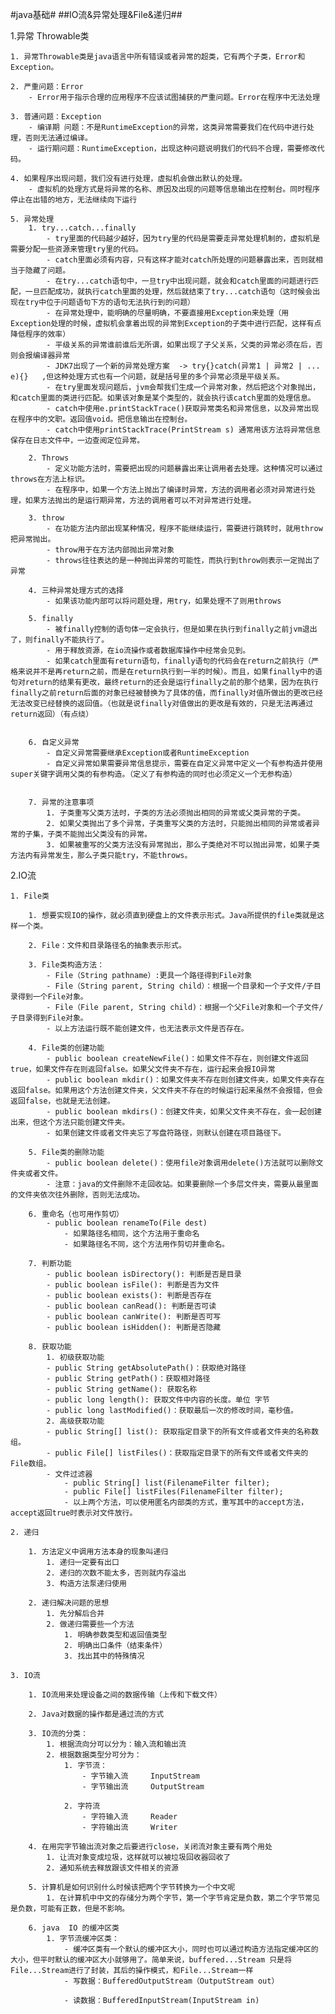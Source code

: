 #java基础#
##IO流&异常处理&File&递归##

1.异常 Throwable类

	1. 异常Throwable类是java语言中所有错误或者异常的超类，它有两个子类，Error和Exception。
	
	2. 严重问题：Error
		- Error用于指示合理的应用程序不应该试图捕获的严重问题。Error在程序中无法处理
		
	3. 普通问题：Exception
		- 编译期 问题：不是RuntimeException的异常，这类异常需要我们在代码中进行处理，否则无法通过编译。
		- 运行期问题：RuntimeException，出现这种问题说明我们的代码不合理，需要修改代码。

	4. 如果程序出现问题，我们没有进行处理，虚拟机会做出默认的处理。
		- 虚拟机的处理方式是将异常的名称、原因及出现的问题等信息输出在控制台。同时程序停止在出错的地方，无法继续向下运行

	5. 异常处理
		1. try...catch...finally
			- try里面的代码越少越好，因为try里的代码是需要走异常处理机制的，虚拟机是需要分配一些资源来管理try里的代码。
			- catch里面必须有内容，只有这样才能对catch所处理的问题暴露出来，否则就相当于隐藏了问题。
			- 在try...catch语句中，一旦try中出现问题，就会和catch里面的问题进行匹配，一旦匹配成功，就执行catch里面的处理，然后就结束了try...catch语句（这时候会出现在try中位于问题语句下方的语句无法执行到的问题） 
			- 在异常处理中，能明确的尽量明确，不要直接用Exception来处理（用Exception处理的时候，虚拟机会拿着出现的异常到Exception的子类中进行匹配，这样有点降低程序的效率）
			- 平级关系的异常谁前谁后无所谓，如果出现了子父关系，父类的异常必须在后，否则会报编译器异常
			- JDK7出现了一个新的异常处理方案  -> try{}catch(异常1 | 异常2 | ... e){}   ,但这种处理方式也有一个问题，就是括号里的多个异常必须是平级关系。
			- 在try里面发现问题后，jvm会帮我们生成一个异常对象，然后把这个对象抛出，和catch里面的类进行匹配。如果该对象是某个类型的，就会执行该catch里面的处理信息。
			- catch中使用e.printStackTrace()获取异常类名和异常信息，以及异常出现在程序中的文职。返回值void。把信息输出在控制台。
			- catch中使用printStackTrace(PrintStream s) 通常用该方法将异常信息保存在日志文件中，一边查阅定位异常。 

		2. Throws
			- 定义功能方法时，需要把出现的问题暴露出来让调用者去处理。这种情况可以通过throws在方法上标识。
			- 在程序中，如果一个方法上抛出了编译时异常，方法的调用者必须对异常进行处理，如果方法抛出的是运行期异常，方法的调用者可以不对异常进行处理。

		3. throw
			- 在功能方法内部出现某种情况，程序不能继续运行，需要进行跳转时，就用throw把异常抛出。
			- throw用于在方法内部抛出异常对象
			- throws往往表达的是一种抛出异常的可能性，而执行到throw则表示一定抛出了异常

		4. 三种异常处理方式的选择
			- 如果该功能内部可以将问题处理，用try，如果处理不了则用throws
		
		5. finally
			- 被finally控制的语句体一定会执行，但是如果在执行到finally之前jvm退出了，则finally不能执行了。
			- 用于释放资源，在io流操作或者数据库操作中经常会见到。
			- 如果catch里面有return语句，finally语句的代码会在return之前执行（严格来说并不是再return之前，而是在return执行到一半的时候）。而且，如果finally中的语句对return的结果有更改，最终return的还会是运行finally之前的那个结果，因为在执行finally之前return后面的对象已经被替换为了具体的值，而finally对值所做出的更改已经无法改变已经替换的返回值。（也就是说finally对值做出的更改是有效的，只是无法再通过return返回）（有点绕）

		
		6. 自定义异常
			- 自定义异常需要继承Exception或者RuntimeException
			- 自定义异常如果需要异常信息提示，需要在自定义异常中定义一个有参构造并使用super关键字调用父类的有参构造。（定义了有参构造的同时也必须定义一个无参构造）


		7. 异常的注意事项
			1. 子类重写父类方法时，子类的方法必须抛出相同的异常或父类异常的子类。
			2. 如果父类抛出了多个异常，子类重写父类的方法时，只能抛出相同的异常或者异常的子集，子类不能抛出父类没有的异常。
			3. 如果被重写的父类方法没有异常抛出，那么子类绝对不可以抛出异常，如果子类方法内有异常发生，那么子类只能try，不能throws。


2.IO流

	1. File类
	
		1. 想要实现IO的操作，就必须直到硬盘上的文件表示形式。Java所提供的file类就是这样一个类。
		
		2. File：文件和目录路径名的抽象表示形式。
	
		3. File类构造方法：
			- File（String pathname）:更具一个路径得到File对象
			- File（String parent, String child）：根据一个目录和一个子文件/子目录得到一个File对象。
			- File（File parent, String child)：根据一个父File对象和一个子文件/子目录得到File对象。
			- 以上方法运行既不能创建文件，也无法表示文件是否存在。
	
		4. File类的创建功能
			- public boolean createNewFile()：如果文件不存在，则创建文件返回true，如果文件存在则返回false。如果父文件夹不存在，运行起来会报IO异常
			- public boolean mkdir()：如果文件夹不存在则创建文件夹，如果文件夹存在返回false。如果用这个方法创建文件夹，父文件夹不存在的时候运行起来虽然不会报错，但会返回false，也就是无法创建。
			- public boolean mkdirs()：创建文件夹，如果父文件夹不存在，会一起创建出来，但这个方法只能创建文件夹。
			- 如果创建文件或者文件夹忘了写盘符路径，则默认创建在项目路径下。
	
		5. File类的删除功能
			- public boolean delete()：使用file对象调用delete()方法就可以删除文件夹或者文件。
			- 注意：java的文件删除不走回收站。如果要删除一个多层文件夹，需要从最里面的文件夹依次往外删除，否则无法成功。
	  
		6. 重命名（也可用作剪切）
			- public boolean renameTo(File dest)
				- 如果路径名相同，这个方法用于重命名
				- 如果路径名不同，这个方法用作剪切并重命名。

		7. 判断功能
			- public boolean isDirectory(): 判断是否是目录
			- public boolean isFile(): 判断是否为文件
			- public boolean exists(): 判断是否存在
			- public boolean canRead(): 判断是否可读
			- public boolean canWrite(): 判断是否可写
			- public boolean isHidden(): 判断是否隐藏

		8. 获取功能
			1. 初级获取功能
			- public String getAbsolutePath()：获取绝对路径
			- public String getPath()：获取相对路径
			- public String getName(): 获取名称
			- public long length(): 获取文件中内容的长度。单位 字节
			- public long lastModified()：获取最后一次的修改时间，毫秒值。 
			2. 高级获取功能
			- public String[] list(): 获取指定目录下的所有文件或者文件夹的名称数组。
			- public File[] listFiles()：获取指定目录下的所有文件或者文件夹的File数组。
			- 文件过滤器
				- public String[] list(FilenameFilter filter);
				- public File[] listFiles(FilenameFilter filter);
				- 以上两个方法，可以使用匿名内部类的方式，重写其中的accept方法，accept返回true时表示对文件放行。

	2. 递归
	
		1. 方法定义中调用方法本身的现象叫递归
			1. 递归一定要有出口
			2. 递归的次数不能太多，否则就内存溢出
			3. 构造方法泵递归使用
		
		2. 递归解决问题的思想
			1. 先分解后合并
			2. 做递归需要些一个方法
				1. 明确参数类型和返回值类型
				2. 明确出口条件（结束条件）
				3. 找出其中的特殊情况

	3. IO流
	
		1. IO流用来处理设备之间的数据传输（上传和下载文件）
		
		2. Java对数据的操作都是通过流的方式 

		3. IO流的分类：
			1. 根据流向分可以分为：输入流和输出流
			2. 根据数据类型分可分为：
				1. 字节流：
					- 字节输入流		InputStream
					- 字节输出流		OutputStream

				2. 字符流
					- 字符输入流		Reader
					- 字符输出流		Writer

		4. 在用完字节输出流对象之后要进行close，关闭流对象主要有两个用处
			1. 让流对象变成垃圾，这样就可以被垃圾回收器回收了
			2. 通知系统去释放跟该文件相关的资源

		5. 计算机是如何识别什么时候该把两个字节转换为一个中文呢
			1. 在计算机中中文的存储分为两个字节，第一个字节肯定是负数，第二个字节常见是负数，可能有正数，但是不影响。

		6. java  IO 的缓冲区类
			1. 字节流缓冲区类：
				- 缓冲区类有一个默认的缓冲区大小，同时也可以通过构造方法指定缓冲区的大小，但平时默认的缓冲区大小就够用了。简单来说，buffered...Stream 只是将File...Stream进行了封装，其后的操作模式，和File...Stream一样
				- 写数据：BufferedOutputStream（OutputStream out）
					
				- 读数据：BufferedInputStream(InputStream in)